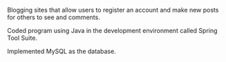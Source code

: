 Blogging sites that allow users to register an account and make new posts for others to see and comments.

Coded program using Java in the development environment called Spring Tool Suite.

Implemented MySQL as the database.
